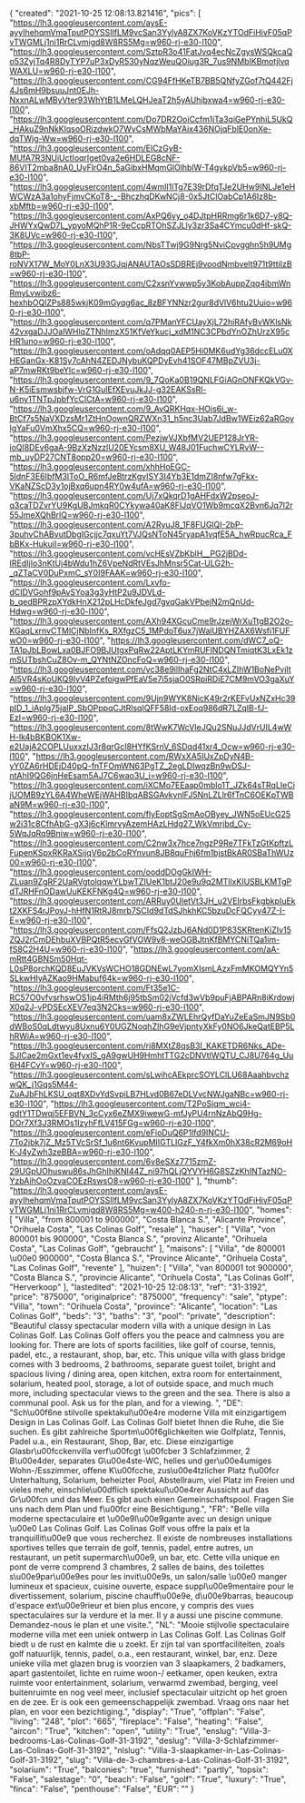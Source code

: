 {
"created": "2021-10-25 12:08:13.821416",
"pics": [
"https://lh3.googleusercontent.com/aysE-ayyIhehqmVmaTputPOYSSIlfLM9vcSan3YylyA8ZX7KoVKzYTOdFiHivF05qPvTWGMLj1ni1RrCLvmigd8W8RS5Mg=w960-rj-e30-l100",
"https://lh3.googleusercontent.com/SztpR3o41FatJvq4ecNcZgysWSQkcaQo53ZyjTq4R8DyTYP7uP3xDyR530yNqzWeuQOiug3R_7us9NMbIKBmotjlvqWAXLU=w960-rj-e30-l100",
"https://lh3.googleusercontent.com/CG94FfHKeTB7BB5QNfyZGof7tQ442Fj4Js6mH9bsuuJnt0EJh-NxxnALwMByVter93WhYtB1LMeLQHJeaT2h5yAUhjbxwa4=w960-rj-e30-l100",
"https://lh3.googleusercontent.com/Do7DR2OoiCcfm1jTa3qiGePYnhiL5UkQ_HAkuZ9nNkKlqsoORizdwkO7WvCsMWbMaYAix436NOjqFblE0onXe-dqTWjg-Ww=w960-rj-e30-l100",
"https://lh3.googleusercontent.com/ElCzGyB-MUfA7R3NUiUctIoqrIget0va2e6HDLEG8cNF-86VIT2mba8nA0_UyFlrO4n_5aGibxHMqmGlOlhblW-T4gykpVb5=w960-rj-e30-l100",
"https://lh3.googleusercontent.com/4wmIl1lTg7E39rDfqTJe2UHw9INLJe1eHWCWzA3a1ohyFjmvCKoT8-_-BhczhqDKwNCj8-0x5JtClOabCp1A6Iz8b-xbMftb=w960-rj-e30-l100",
"https://lh3.googleusercontent.com/AxPQ6vy_o4DJtpHRRmg6r1k6D7-y8Q-JHWYxQwD7L_ypyoMQhP1R-9eCcpRTOhSZJLly3zr3Sa4CYmcu0dHf-skQ-3K8UVc=w960-rj-e30-l100",
"https://lh3.googleusercontent.com/NbsTTwj9G9Nrg5NviCpvgghn5h9UMg8tbP-roNVX17W_MoY0LnX3U93GJqjANAUTAOsSDBREj9voodNmbvelt971t9ttiIzB=w960-rj-e30-l100",
"https://lh3.googleusercontent.com/C2xsnYvwwp5y3KobAuppZqq4ibmWnRmyLvwibz6-hexhbOQlZPs885wkjK09mGyqg6ac_8zBFYNNzr2gur8dVlV6htu2Uuio=w960-rj-e30-l100",
"https://lh3.googleusercontent.com/q7PManYFCUayXjL72hiRAfyBvWKlsNk42vxgaDJJOalWHlqZTNhlmzX51KfVeYkucj_xdM1NC3CPbdYnOZhUrzX95cHR1uno=w960-rj-e30-l100",
"https://lh3.googleusercontent.com/oAdqq0AEP5Hi0MK6udYg36dccELu0XHEGanGx-K81Sy7cAhN4ZEDJNybuKQPDyEvh41SOF47MBpZVU3j-aP7mwRKt9beYIc=w960-rj-e30-l100",
"https://lh3.googleusercontent.com/9_7QoKa0B19QNLFGiAGnONFKQkVGv-N-K5iEsmwsbjfw-VrG1GulEfXEvuJkJJ-g32EAKSsRl-u6ny1TNTpJpbfYcClCtA=w960-rj-e30-l100",
"https://lh3.googleusercontent.com/9_AvQRKHqx-HOjs6i_w-BtCf7s5NaVXDzsMr1ZtHnOownQRZWXn31_h5nc3Uab7JdBw1WEiz62aRGoyIgYaFu0VmXhx5CQ=w960-rj-e30-l100",
"https://lh3.googleusercontent.com/PezjwVJXbfMV2UEP128JrYR-ioQl8DEv6gaA-9BzXzNzzlU20EYcsm8XU_W48J01FuchwCYLRvW--mb_uyDP27CNT8opp20=w960-rj-e30-l100",
"https://lh3.googleusercontent.com/xhhHoEGC-5ldnF3E6IbfM3IToO_R6mfJeBtrzKgvISY3I4Yb3E1dmZI8nfw7gFkx-VKaNZScD3y1ojBxq6upn4RY0w4ufA=w960-rj-e30-l100",
"https://lh3.googleusercontent.com/Uj7xQkqrD1gAHFdxW2pseoJ-q3caTDZvrYU9KgUBJmkqR0CYkywa40aK8FIJqVO1Wb9mcqX2Bvn6Jq7l2r55JmeXQhBrlQ=w960-rj-e30-l100",
"https://lh3.googleusercontent.com/A2RyuJ8_1F8FUGlQI-2bP-3puhvChABvutDbgIGcjjc7qxuYt7VJQsNToN45ryapA1vqfE5A_hwRpucRca_FbBKx-HukuiI=w960-rj-e30-l100",
"https://lh3.googleusercontent.com/vcHEsVZbKblH__PG2jBDd-IREdIjIo3nKtUj4bWdu1hZ6VpeNdRtVEsJhMnsr5Cat-ULG2h-_qZTaCV0DuPxmC_sY0I9FAAK=w960-rj-e30-l100",
"https://lh3.googleusercontent.com/Lxvfo-dCIDVGohf9pAvSYoa3g3yHtP2u9JDVLd-b_qedBPRzpXYdkHnX212pLHcDkfeJgd7gvqGakVPbejN2mQnUd-Hdwg=w960-rj-e30-l100",
"https://lh3.googleusercontent.com/AXh94XGcuCme9rJzejWrXuTtgB2O2o-KGaqLxrnvCTMlCjNbInfKs_RXfgzC5_1MPdoT6ux7jWalUBYHZAX6Wsfi1FUFwO0=w960-rj-e30-l100",
"https://lh3.googleusercontent.com/dWC7_oQ-TA1pJbLBowLxa0BJFO9BJUtgxPqRw22AptLKYmRUFlNDQNTmiqtK3LxEk1zmSUTbshCuZ8Ov-m_QYNtNZOncFoQ=w960-rj-e30-l100",
"https://lh3.googleusercontent.com/yc38e9ilIhaFg2NtC4xLZIhW1BoNePvjltAl5VR4sKoUKQ9IvV4PZefoigwPfEaV5e7i5sjaO0SRpiRDiE7CM9mVO3gaXuY=w960-rj-e30-l100",
"https://lh3.googleusercontent.com/9Ujn9WYK8NicK49r2rKEFvUxNZxHc39pID_1_iAplg75jaIP_SbOPppqCJtRlsqIQFF58Id-oxEoq986dR7LZqlB-fJ-EzI=w960-rj-e30-l100",
"https://lh3.googleusercontent.com/8tWwK7WcVIeJQu2SNuJJdVrUIL4wWH-lk4bBKBOK1Xw-e2UajA2COPLUuxxzIJ3r8qrGcI8HYfKSrnV_6SDqd41xr4_Ocw=w960-rj-e30-l100",
"https://lh3.googleusercontent.com/RWxXA5IUxZpDyN4B-yY0ZA6rHDEjD40pQ-fnTFOmWN63PgTZ_2egLDIwqzBn9wDSJ-ntAhI9QG6jnHeEsam5AJ7C6wao3U_i=w960-rj-e30-l100",
"https://lh3.googleusercontent.com/iXCMo7EEaap0mblo1T_JZk64sTRqLIeCijUOMB9zYL6A4WheWEjWAHBIbqABSGAvkynlFJ5NnLZLlr6fTnC6OEKpTWBaN9M=w960-rj-e30-l100",
"https://lh3.googleusercontent.com/flyEoptSgSmAoOByey_JWN5oEUcG25w2i31c8CfhAbG-gX3j6cKlmrvyAzemHAzLHdg27_WkVmrjbd_Cv-5WqJqRq9Bniw=w960-rj-e30-l100",
"https://lh3.googleusercontent.com/C2nw3x7hce7ngzP9Re7TFkTzGtKpftzLFupenKSpxRKRaXSijqV6p2bCoRYnvun8JB8quFhj6fm1bjstBkAR0SBaThWUz00=w960-rj-e30-l100",
"https://lh3.googleusercontent.com/ooddDOgGkIWH-ZLuan9ZgRF2UaRVgtolqqwYLbwTZIUeK1btJ20e9u9q2MTllxKIUSBLKMTgPdTJRHFnODawUuKEKFNKg4Q=w960-rj-e30-l100",
"https://lh3.googleusercontent.com/ARRuy0UletVt3JH_u2VEIrbsFkgbkpIuEkt2XKFS4rJPovJ-hHfN1RtRJ8mrb7SCId9dTdSJhkhKC5bzuDcFQCyy47Z-I-E=w960-rj-e30-l100",
"https://lh3.googleusercontent.com/FfsQ2JzbJ6ANd0D1P83SKRtenKiZIv15ZQJ2rCmDEhbuXVBPQtR5ecvGfVOW9v8-weOGBJtnKfBMYCNiTQa1im-fS8C2H4U=w960-rj-e30-l100",
"https://lh3.googleusercontent.com/aA-mRtt4GBNSm50Hqt-L0sP8orchKQD8EuJVKVsWCHO18GDNEwL7yomXIsmLAzxFmMKOMQYYn5SLkwHIyAZKao9HMabuf64k=w960-rj-e30-l100",
"https://lh3.googleusercontent.com/Ft35e1C-RC57O0vfvsrhswOS1jp4iRMth6j95tbSm02jVcfd3wVb9puFjABPARn8iKrdowjX0q2J-vPDSEcXEV7eq3N2Cks=w960-rj-e30-l100",
"https://lh3.googleusercontent.com/uam8xZWLEhrQyfDaYuZeEaSmJN9Sb0dWBoS0qLdtwyu8Uxnu6Y0UGZNoqhZIhG9eVjpntyXkFy0NO6JkeQatEBP5LhRWiA=w960-rj-e30-l100",
"https://lh3.googleusercontent.com/ri8MXtZ8qsB3I_KAKETDR6Nks_ADe-SJICae2mGxt1ev4fyxIS_gA9gwUH9HmhtTTG2cDNVtIWQTU_CJ8U764g_Uu6H4FCvY=w960-rj-e30-l100",
"https://lh3.googleusercontent.com/sLwihcAEkprcSOYLClLU68AaahbvchzwQK_j1Gqs5M44-ZuAJbFhLKSU_oqt8XDvYdSvpiLB7HLvd0B67eDLVvcNWJgaNBc=w960-rj-e30-l100",
"https://lh3.googleusercontent.com/T2PoSjqm_wcj4-gdtY1TDwqj5EFBVN_3cCyx6eZMX9iwewG-mfJyPU4rnNzAbQ9Hg-DOr7Xf3J3RMOs1IzyhFfLV415FGg=w960-rj-e30-l100",
"https://lh3.googleusercontent.com/eFioDuQ6P1lfd9INCU-7To2jbk7jZ_Mz5TVcSrSf_1u6nt6KvupMIIGTLIGzF_Y4fkXm0hX38cR2M69oHK-J4yZwh3zeBBA=w960-rj-e30-l100",
"https://lh3.googleusercontent.com/6v8eSXz7715zmZ-29UGpUOhuswu86sJhGhIhjKNI44Z_ni97hQLjQYVYH6G8SZzKhINTazNO-YzbAihOoOzvaCOEzRswsO8=w960-rj-e30-l100"
],
"thumb": "https://lh3.googleusercontent.com/aysE-ayyIhehqmVmaTputPOYSSIlfLM9vcSan3YylyA8ZX7KoVKzYTOdFiHivF05qPvTWGMLj1ni1RrCLvmigd8W8RS5Mg=w400-h240-n-rj-e30-l100",
"homes": [
"Villa",
"from 800001 to 900000",
"Costa Blanca S.",
"Alicante Province",
"Orihuela Costa",
"Las Colinas Golf",
"resale"
],
"hauser": [
"Villa",
"von 800001 bis 900000",
"Costa Blanca S.",
"provinz Alicante",
"Orihuela Costa",
"Las Colinas Golf",
"gebraucht"
],
"maisons": [
"Villa",
"de 800001 \u00e0 900000",
"Costa Blanca S.",
"Province Alicante",
"Orihuela Costa",
"Las Colinas Golf",
"revente"
],
"huizen": [
"Villa",
"van 800001 tot 900000",
"Costa Blanca S.",
"provincie Alicante",
"Orihuela Costa",
"Las Colinas Golf",
"Herverkoop"
],
"lastedited": "2021-10-25 12:08:13",
"ref": "31-3192",
"price": "875000",
"originalprice": "875000",
"frequency": "sale",
"ptype": "Villa",
"town": "Orihuela Costa",
"province": "Alicante",
"location": "Las Colinas Golf",
"beds": "3",
"baths": "3",
"pool": "private",
"description": "Beautiful classy spectacular modern villa with a unique design in Las Colinas Golf. Las Colinas Golf offers you the peace and calmness you are looking for. There are lots of sports facilities, like golf of course, tennis, padel, etc., a restaurant, shop, bar, etc. This unique villa with glass bridge comes with 3 bedrooms, 2 bathrooms, separate guest toilet, bright and spacious living / dining area, open kitchen, extra room for entertainment, solarium, heated pool, storage, a lot of outside space, and much much more, including spectacular views to the green and the sea. There is also a communal pool. Ask us for the plan, and for a viewing. ",
"DE": "Sch\u00f6ne stilvolle spektakul\u00e4re moderne Villa mit einzigartigem Design in Las Colinas Golf. Las Colinas Golf bietet Ihnen die Ruhe, die Sie suchen. Es gibt zahlreiche Sportm\u00f6glichkeiten wie Golfplatz, Tennis, Padel u.a., ein Restaurant, Shop, Bar, etc. Diese einzigartige Glasbr\u00fcckenvilla verf\u00fcgt \u00fcber 3 Schlafzimmer, 2 B\u00e4der, separates G\u00e4ste-WC, helles und ger\u00e4umiges Wohn-/Esszimmer, offene K\u00fcche, zus\u00e4tzlicher Platz f\u00fcr Unterhaltung, Solarium, beheizter Pool, Abstellraum, viel Platz im Freien und vieles mehr, einschlie\u00dflich spektakul\u00e4rer Aussicht auf das Gr\u00fcn und das Meer. Es gibt auch einen Gemeinschaftspool. Fragen Sie uns nach dem Plan und f\u00fcr eine Besichtigung.",
"FR": "Belle villa moderne spectaculaire et \u00e9l\u00e9gante avec un design unique \u00e0 Las Colinas Golf. Las Colinas Golf vous offre la paix et la tranquillit\u00e9 que vous recherchez. Il existe de nombreuses installations sportives telles que terrain de golf, tennis, padel, entre autres, un restaurant, un petit supermarch\u00e9, un bar, etc. Cette villa unique en pont de verre comprend 3 chambres, 2 salles de bains, des toilettes s\u00e9par\u00e9es pour les invit\u00e9s, un salon/salle \u00e0 manger lumineux et spacieux, cuisine ouverte, espace suppl\u00e9mentaire pour le divertissement, solarium, piscine chauff\u00e9e, d\u00e9barras, beaucoup d'espace ext\u00e9rieur et bien plus encore, y compris des vues spectaculaires sur la verdure et la mer. Il y a aussi une piscine commune. Demandez-nous le plan et une visite.",
"NL": "Mooie stijlvolle spectaculaire moderne villa met een uniek ontwerp in Las Colinas Golf. Las Colinas Golf biedt u de rust en kalmte die u zoekt. Er zijn tal van sportfaciliteiten, zoals golf natuurlijk, tennis, padel, o.a., een restaurant, winkel, bar, enz. Deze unieke villa met glazen brug is voorzien van 3 slaapkamers, 2 badkamers, apart gastentoilet, lichte en ruime woon-/ eetkamer, open keuken, extra ruimte voor entertainment, solarium, verwarmd zwembad, berging, veel buitenruimte en nog veel meer, inclusief spectaculair uitzicht op het groen en de zee. Er is ook een gemeenschappelijk zwembad. Vraag ons naar het plan, en voor een bezichtiging.",
"display": "True",
"offplan": "False",
"living": "248",
"plot": "665",
"fireplace": "False",
"heating": "False",
"aircon": "True",
"kitchen": "open",
"utility": "True",
"enslug": "Villa-3-bedrooms-Las-Colinas-Golf-31-3192",
"deslug": "Villa-3-Schlafzimmer-Las-Colinas-Golf-31-3192",
"nlslug": "Villa-3-slaapkamer-in-Las-Colinas-Golf-31-3192",
"slug": "Villa-de-3-chambres-a-Las-Colinas-Golf-31-3192",
"solarium": "True",
"balconies": "true",
"furnished": "partly",
"topsix": "False",
"salestage": "0",
"beach": "False",
"golf": "True",
"luxury": "True",
"finca": "False",
"penthouse": "False",
"EUR": ""
}